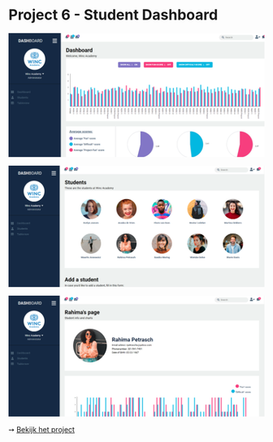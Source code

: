 # Project 6 - Student Dashboard

![](dashboard1.png)

![](dashboard2.png)

![](dashboard3.png)

➙ [Bekijk het project](https://jannekecoumans-student-dashboard.netlify.app/)
